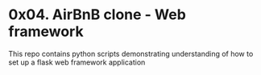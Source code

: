 # 0x04. AirBnB clone - Web framework
This repo contains python scripts demonstrating understanding of how to set up a flask web framework application